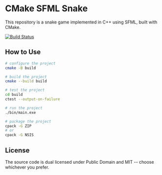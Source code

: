 # CMake SFML Snake
This repository is a snake game implemented in C++ using SFML, built with CMake. 

[![Build Status](https://github.com/xLab-HDU/cmake-sfml-snake/actions/workflows/ci.yml/badge.svg)](https://github.com/xLab-HDU/cmake-sfml-snake/actions)

## How to Use

```sh
# configure the project
cmake -B build

# build the project
cmake --build build

# test the project
cd build
ctest --output-on-failure

# run the project
./bin/main.exe

# package the project
cpack -G ZIP
# or
cpack -G NSIS
```

## License

The source code is dual licensed under Public Domain and MIT -- choose whichever you prefer.
